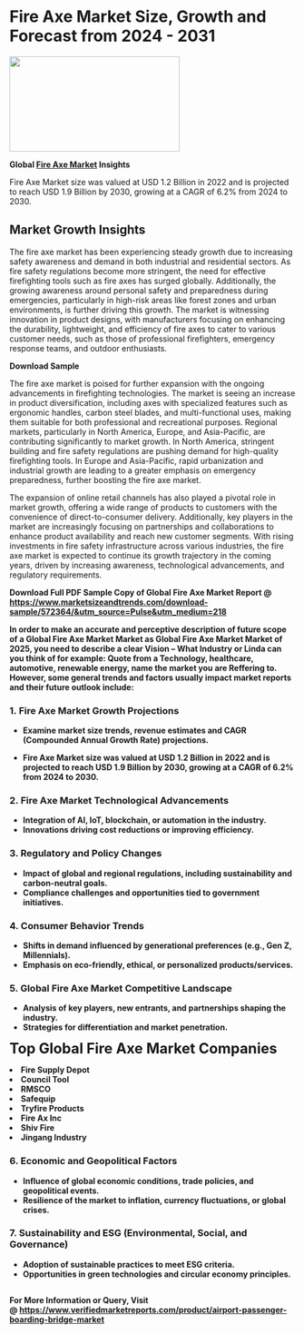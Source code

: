 <H1>Fire Axe Market Size, Growth and Forecast from 2024 - 2031</H1><img class="aligncenter size-medium wp-image-584254" src="https://thirdeyenews.in/wp-content/uploads/2024/09/Global-Market-Research-300x168.jpeg" alt="" width="300" height="168" /><p><strong>Global&nbsp;<a href="https://www.marketsizeandtrends.com/download-sample/572364/&amp;utm_source=Pulse&amp;utm_medium=218">Fire Axe Market</a> Insights</strong></p><p>Fire Axe Market size was valued at USD 1.2 Billion in 2022 and is projected to reach USD 1.9 Billion by 2030, growing at a CAGR of 6.2% from 2024 to 2030.</p><p><h2>Market Growth Insights</h2> <p>The fire axe market has been experiencing steady growth due to increasing safety awareness and demand in both industrial and residential sectors. As fire safety regulations become more stringent, the need for effective firefighting tools such as fire axes has surged globally. Additionally, the growing awareness around personal safety and preparedness during emergencies, particularly in high-risk areas like forest zones and urban environments, is further driving this growth. The market is witnessing innovation in product designs, with manufacturers focusing on enhancing the durability, lightweight, and efficiency of fire axes to cater to various customer needs, such as those of professional firefighters, emergency response teams, and outdoor enthusiasts.</p> <p><strong>Download Sample</strong></p> <p>The fire axe market is poised for further expansion with the ongoing advancements in firefighting technologies. The market is seeing an increase in product diversification, including axes with specialized features such as ergonomic handles, carbon steel blades, and multi-functional uses, making them suitable for both professional and recreational purposes. Regional markets, particularly in North America, Europe, and Asia-Pacific, are contributing significantly to market growth. In North America, stringent building and fire safety regulations are pushing demand for high-quality firefighting tools. In Europe and Asia-Pacific, rapid urbanization and industrial growth are leading to a greater emphasis on emergency preparedness, further boosting the fire axe market.</p> <p>The expansion of online retail channels has also played a pivotal role in market growth, offering a wide range of products to customers with the convenience of direct-to-consumer delivery. Additionally, key players in the market are increasingly focusing on partnerships and collaborations to enhance product availability and reach new customer segments. With rising investments in fire safety infrastructure across various industries, the fire axe market is expected to continue its growth trajectory in the coming years, driven by increasing awareness, technological advancements, and regulatory requirements.</p> <p><strong></p><p><span class=""><strong>Download Full PDF Sample Copy of Global Fire Axe Market Report</strong> @ <a href="https://www.marketsizeandtrends.com/download-sample/572364/&amp;utm_source=Pulse&amp;utm_medium=218" target="_blank">https://www.marketsizeandtrends.com/download-sample/572364/&amp;utm_source=Pulse&amp;utm_medium=218</a></span></p><p>In order to make an accurate and perceptive description of future scope of a Global&nbsp;Fire Axe Market Market as Global&nbsp;Fire Axe Market Market of 2025, you need to describe a clear Vision &ndash; What Industry or Linda can you think of for example: Quote from a Technology, healthcare, automotive, renewable energy, name the market you are Reffering to. However, some general trends and factors usually impact market reports and their future outlook include:</p><h3>1.&nbsp;<strong>Fire Axe Market Growth Projections</strong></h3><ul><li>Examine market size trends, revenue estimates and CAGR (Compounded Annual Growth Rate) projections.</li><li><p>Fire Axe Market size was valued at USD 1.2 Billion in 2022 and is projected to reach USD 1.9 Billion by 2030, growing at a CAGR of 6.2% from 2024 to 2030.</p></li></ul><h3>2.&nbsp;<strong>Fire Axe Market Technological Advancements</strong></h3><ul><li>Integration of AI, IoT, blockchain, or automation in the industry.</li><li>Innovations driving cost reductions or improving efficiency.</li></ul><h3>3.&nbsp;<strong>Regulatory and Policy Changes</strong></h3><ul><li>Impact of global and regional regulations, including sustainability and carbon-neutral goals.</li><li>Compliance challenges and opportunities tied to government initiatives.</li></ul><h3>4.&nbsp;<strong>Consumer Behavior Trends</strong></h3><ul><li>Shifts in demand influenced by generational preferences (e.g., Gen Z, Millennials).</li><li>Emphasis on eco-friendly, ethical, or personalized products/services.</li></ul><h3>5.&nbsp;<strong>Global Fire Axe Market Competitive Landscape</strong></h3><ul><li>Analysis of key players, new entrants, and partnerships shaping the industry.</li><li>Strategies for differentiation and market penetration.</li></ul><p data-pm-slice="1 1 []"><span style="color: inherit; font-family: inherit; font-size: 25px;">Top Global Fire Axe Market Companies</span></p><div class="" data-test-id=""><p><li>Fire Supply Depot</li><li> Council Tool</li><li> RMSCO</li><li> Safequip</li><li> Tryfire Products</li><li> Fire Ax Inc</li><li> Shiv Fire</li><li> Jingang Industry</li></p></div><h3>6.&nbsp;<strong>Economic and Geopolitical Factors</strong></h3><ul><li>Influence of global economic conditions, trade policies, and geopolitical events.</li><li>Resilience of the market to inflation, currency fluctuations, or global crises.</li></ul><h3>7.&nbsp;<strong>Sustainability and ESG (Environmental, Social, and Governance)</strong></h3><ul><li>Adoption of sustainable practices to meet ESG criteria.</li><li>Opportunities in green technologies and circular economy principles.</li></ul><h2><strong style="font-size: 14px;">For More Information or Query, Visit @&nbsp;</strong><a style="background-color: #ffffff; font-size: 14px;" href="https://www.marketsizeandtrends.com/report/fire-axe-market/" target="_blank">https://www.verifiedmarketreports.com/product/airport-passenger-boarding-bridge-market</a></h2>
